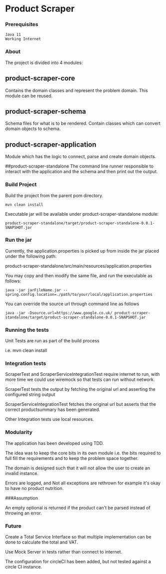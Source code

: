 # Product Scraper

### Prerequisites
```
Java 11
Working Internet
```

### About
The project is divided into 4 modules:

## product-scraper-core
Contains the domain classes and represent the problem domain.
This module can be reused.

## product-scraper-schema
Schema files for what is to be rendered.
Contain classes which can convert domain objects to schema.

## product-scraper-application
Module which has the logic to connect, parse and create domain objects.

##product-scraper-standalone
The command line runner responsible to interact with the
application and the schema and then print out the output.

### Build Project
Build the project from the parent pom directory.
```
mvn clean install
```
Executable jar will be available under product-scraper-standalone module:
```
product-scraper-standalone/target/product-scraper-standalone-0.0.1-SNAPSHOT.jar
```

### Run the jar
Currently, the application.properties is picked up from inside the jar placed under the following path:

product-scraper-standalone/src/main/resources/application.properties

You may copy and then modify the same file, and run the executable as follows:

```
java -jar jarFileName.jar --spring.config.location=./path/to/your/local/application.properties
```

You can override the source url through command line as follows
```
java -jar -Dsource.url=https://www.google.co.uk/ product-scraper-standalone/target/product-scraper-standalone-0.0.1-SNAPSHOT.jar 
```

### Running the tests
Unit Tests are run as part of the build process

i.e. mvn clean install

### Integration tests
ScraperTest and ScraperServiceIntegrationTest require internet to run,
with more time we could use wiremock so that tests can run without network.

ScraperTest tests the output by fetching the original url and asserting the configured string output

ScraperServiceIntegrationTest fetches the original url but asserts that the correct productsummary has been generated.

Other Integration tests use local resources.

### Modularity
The application has been developed using TDD.

The idea was to keep the core bits in its own module i.e. the bits required to full fill the requirements and to keep the problem space together.

The domain is designed such that it will not allow the user to create an invalid instance.

Errors are logged, and Not all exceptions are rethrown for example it's okay to have no product nutrition.

###Assumption

An empty optional is returned if the product can't be parsed instead of throwing an error.

### Future
Create a Total Service Interface so that multiple implementation can be done to calculate the total and VAT.

Use Mock Server in tests rather than connect to internet.

The configuration for circleCI has been added, but not tested against a circle CI instance.
